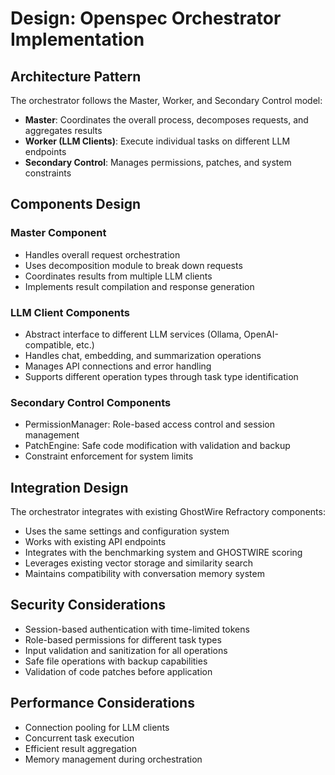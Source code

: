 <!-- OPENSPEC:START -->
# Design: Openspec Orchestrator Implementation

## Architecture Pattern
The orchestrator follows the Master, Worker, and Secondary Control model:
- **Master**: Coordinates the overall process, decomposes requests, and aggregates results
- **Worker (LLM Clients)**: Execute individual tasks on different LLM endpoints
- **Secondary Control**: Manages permissions, patches, and system constraints

## Components Design

### Master Component
- Handles overall request orchestration
- Uses decomposition module to break down requests
- Coordinates results from multiple LLM clients
- Implements result compilation and response generation

### LLM Client Components
- Abstract interface to different LLM services (Ollama, OpenAI-compatible, etc.)
- Handles chat, embedding, and summarization operations
- Manages API connections and error handling
- Supports different operation types through task type identification

### Secondary Control Components
- PermissionManager: Role-based access control and session management
- PatchEngine: Safe code modification with validation and backup
- Constraint enforcement for system limits

## Integration Design

The orchestrator integrates with existing GhostWire Refractory components:
- Uses the same settings and configuration system
- Works with existing API endpoints
- Integrates with the benchmarking system and GHOSTWIRE scoring
- Leverages existing vector storage and similarity search
- Maintains compatibility with conversation memory system

## Security Considerations

- Session-based authentication with time-limited tokens
- Role-based permissions for different task types
- Input validation and sanitization for all operations
- Safe file operations with backup capabilities
- Validation of code patches before application

## Performance Considerations

- Connection pooling for LLM clients
- Concurrent task execution
- Efficient result aggregation
- Memory management during orchestration

<!-- OPENSPEC:END -->